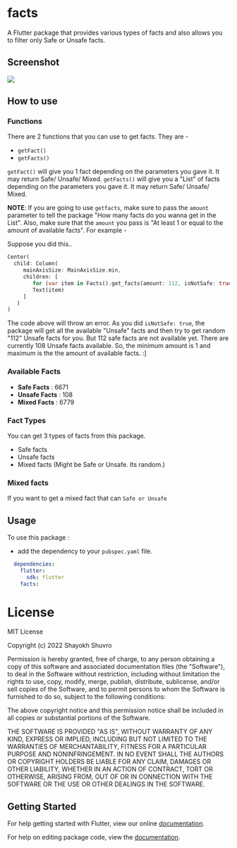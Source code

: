# facts

A Flutter package that provides various types of facts and also allows you to filter only Safe or Unsafe facts.

## Screenshot

<img src="https://raw.githubusercontent.com/ShayokhShorfuddin/facts/master/fact.png" />


## How to use

### Functions

There are 2 functions that you can use to get facts. They are -

* ```getFact()```
* ```getFacts()```


```getFact()``` will give you 1 fact depending on the parameters you gave it. It may return Safe/ Unsafe/ Mixed.
```getFacts()``` will give you a "List" of facts depending on the parameters you gave it. It may return Safe/ Unsafe/ Mixed.

**NOTE**: If you are going to use ```getfacts```, make sure to pass the ```amount``` parameter to tell the package "How many facts do you wanna get in the List". Also, make sure that the ```amount``` you pass is "At least 1 or equal to the amount of available facts". For example - 

Suppose you did this..

```dart
Center(
  child: Column(
     mainAxisSize: MainAxisSize.min,
     children: [
        for (var item in Facts().get_facts(amount: 112, isNotSafe: true))
        Text(item)
     ]
   )
)
```
The code above will throw an error. As you did ```isNotSafe: true```, the package will get all the available "Unsafe" facts and then try to get random "112" Unsafe facts for you. But 112 safe facts are not available yet. There are currently 108 Unsafe facts available. So, the minimum amount is 1 and maximum is the the amount of available facts. :]


### Available Facts

* **Safe Facts** : 6671
* **Unsafe Facts** : 108
* **Mixed Facts** : 6779

### Fact Types

You can get 3 types of facts from this package. 

* Safe facts
* Unsafe facts
* Mixed facts (Might be Safe or Unsafe. Its random.)

### Mixed facts

If you want to get a mixed fact that can `Safe or Unsafe`

## Usage

To use this package :

* add the dependency to your `pubspec.yaml` file.

```yaml
  dependencies:
    flutter:
      sdk: flutter
    facts:
```


# License
MIT License

Copyright (c) 2022 Shayokh Shuvro

Permission is hereby granted, free of charge, to any person obtaining a copy
of this software and associated documentation files (the "Software"), to deal
in the Software without restriction, including without limitation the rights
to use, copy, modify, merge, publish, distribute, sublicense, and/or sell
copies of the Software, and to permit persons to whom the Software is
furnished to do so, subject to the following conditions:

The above copyright notice and this permission notice shall be included in all
copies or substantial portions of the Software.

THE SOFTWARE IS PROVIDED "AS IS", WITHOUT WARRANTY OF ANY KIND, EXPRESS OR
IMPLIED, INCLUDING BUT NOT LIMITED TO THE WARRANTIES OF MERCHANTABILITY,
FITNESS FOR A PARTICULAR PURPOSE AND NONINFRINGEMENT. IN NO EVENT SHALL THE
AUTHORS OR COPYRIGHT HOLDERS BE LIABLE FOR ANY CLAIM, DAMAGES OR OTHER
LIABILITY, WHETHER IN AN ACTION OF CONTRACT, TORT OR OTHERWISE, ARISING FROM,
OUT OF OR IN CONNECTION WITH THE SOFTWARE OR THE USE OR OTHER DEALINGS IN THE
SOFTWARE.


## Getting Started

For help getting started with Flutter, view our online [documentation](https://flutter.io/).

For help on editing package code, view the [documentation](https://flutter.io/developing-packages/).
